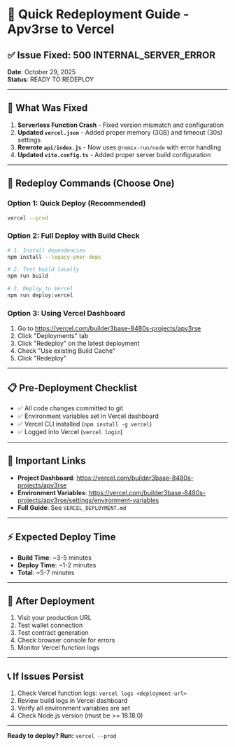# 🚀 Quick Redeployment Guide - Apv3rse to Vercel

## ✅ Issue Fixed: 500 INTERNAL_SERVER_ERROR

**Date**: October 29, 2025  
**Status**: READY TO REDEPLOY

---

## 🔧 What Was Fixed

1. **Serverless Function Crash** - Fixed version mismatch and configuration
2. **Updated `vercel.json`** - Added proper memory (3GB) and timeout (30s) settings
3. **Rewrote `api/index.js`** - Now uses `@remix-run/node` with error handling
4. **Updated `vite.config.ts`** - Added proper server build configuration

---

## 🚀 Redeploy Commands (Choose One)

### Option 1: Quick Deploy (Recommended)
```bash
vercel --prod
```

### Option 2: Full Deploy with Build Check
```bash
# 1. Install dependencies
npm install --legacy-peer-deps

# 2. Test build locally
npm run build

# 3. Deploy to Vercel
npm run deploy:vercel
```

### Option 3: Using Vercel Dashboard
1. Go to https://vercel.com/builder3base-8480s-projects/apv3rse
2. Click "Deployments" tab
3. Click "Redeploy" on the latest deployment
4. Check "Use existing Build Cache"
5. Click "Redeploy"

---

## 📋 Pre-Deployment Checklist

- ✅ All code changes committed to git
- ✅ Environment variables set in Vercel dashboard
- ✅ Vercel CLI installed (`npm install -g vercel`)
- ✅ Logged into Vercel (`vercel login`)

---

## 🔗 Important Links

- **Project Dashboard**: https://vercel.com/builder3base-8480s-projects/apv3rse
- **Environment Variables**: https://vercel.com/builder3base-8480s-projects/apv3rse/settings/environment-variables
- **Full Guide**: See `VERCEL_DEPLOYMENT.md`

---

## ⚡ Expected Deploy Time

- **Build Time**: ~3-5 minutes
- **Deploy Time**: ~1-2 minutes
- **Total**: ~5-7 minutes

---

## 🎯 After Deployment

1. Visit your production URL
2. Test wallet connection
3. Test contract generation
4. Check browser console for errors
5. Monitor Vercel function logs

---

## 📞 If Issues Persist

1. Check Vercel function logs: `vercel logs <deployment-url>`
2. Review build logs in Vercel dashboard
3. Verify all environment variables are set
4. Check Node.js version (must be >= 18.18.0)

---

**Ready to deploy? Run:** `vercel --prod`
